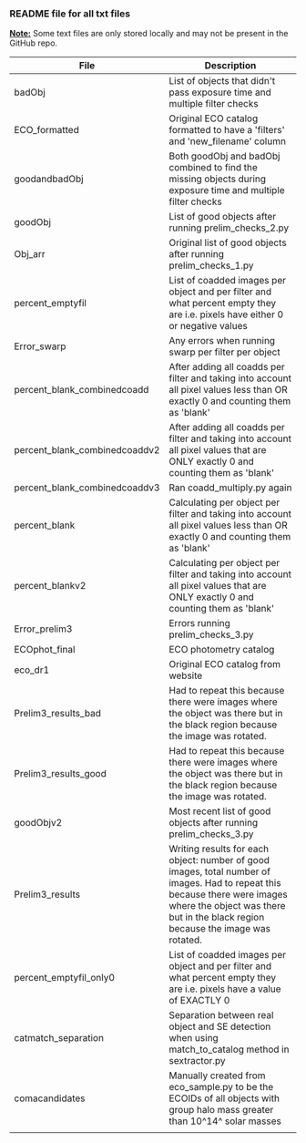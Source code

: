 ### README file for all txt files

**<u>Note:</u>** Some text files are only stored locally and may not be present in the GitHub repo.

| File                          | Description                              |
| ----------------------------- | ---------------------------------------- |
| badObj                        | List of objects that didn't pass exposure time and multiple filter checks |
| ECO_formatted                 | Original ECO catalog formatted to have a 'filters' and 'new_filename' column |
| goodandbadObj                 | Both goodObj and badObj combined to find the missing objects during exposure time and multiple filter checks |
| goodObj                       | List of good objects after running prelim_checks_2.py |
| Obj_arr                       | Original list of good objects after running prelim_checks_1.py |
| percent_emptyfil              | List of coadded images per object and per filter and what percent empty they are i.e. pixels have either 0 or negative values |
| Error_swarp                   | Any errors when running swarp per filter per object |
| percent_blank_combinedcoadd   | After adding all coadds per filter and taking into account all pixel values less than OR exactly 0 and counting them as 'blank' |
| percent_blank_combinedcoaddv2 | After adding all coadds per filter and taking into account all pixel values that are ONLY exactly 0 and counting them as 'blank' |
| percent_blank_combinedcoaddv3 | Ran coadd_multiply.py again              |
| percent_blank                 | Calculating per object per filter and taking into account all pixel values less than OR exactly 0 and counting them as 'blank' |
| percent_blankv2               | Calculating per object per filter and taking into account all pixel values that are ONLY exactly 0 and counting them as 'blank' |
| Error_prelim3                 | Errors running prelim_checks_3.py        |
| ECOphot_final                 | ECO photometry catalog                   |
| eco_dr1                       | Original ECO catalog from website        |
| Prelim3_results_bad           | Had to repeat this because there were images where the object was there but in the black region because the image was rotated. |
| Prelim3_results_good          | Had to repeat this because there were images where the object was there but in the black region because the image was rotated. |
| goodObjv2                     | Most recent list of good objects after running prelim_checks_3.py |
| Prelim3_results               | Writing results for each object: number of good images, total number of images. Had to repeat this because there were images where the object was there but in the black region because the image was rotated. |
| percent_emptyfil_only0        | List of coadded images per object and per filter and what percent empty they are i.e. pixels have a value of EXACTLY 0 |
| catmatch_separation           | Separation between real object and SE detection when using match_to_catalog method in sextractor.py |
| comacandidates                | Manually created from eco_sample.py to be the ECOIDs of all objects with group halo mass greater than 10^14^ solar masses |
|                               |                                          |









